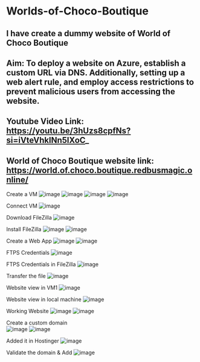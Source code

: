 # Worlds-of-Choco-Boutique
I have create a dummy website of World of Choco Boutique
-----------------------------------------------------------------------------------------------
Aim: To deploy a website on Azure, establish a custom URL via DNS. Additionally, setting up a web alert rule, and employ access restrictions to prevent malicious users from accessing the website.
----------------------------------------------
Youtube Video Link:
https://youtu.be/3hUzs8cpfNs?si=iVteVhklNn5lXoC_
----------------------------------------------------------------------------------------------------------------------------------
World of Choco Boutique website link:
https://world.of.choco.boutique.redbusmagic.online/
---------------------------------------------------------------------------------------------------------------------------------------------
Create a VM
![image](https://github.com/Shahira-Ansari/Worlds-of-Choco-Boutique/assets/144965488/b0790a5d-6115-4437-9e34-732adf8bca2c)
![image](https://github.com/Shahira-Ansari/Worlds-of-Choco-Boutique/assets/144965488/5c838212-3e50-4692-ad9e-4f324f82a192)
![image](https://github.com/Shahira-Ansari/Worlds-of-Choco-Boutique/assets/144965488/4180c84d-d000-472c-bf81-cbca2ae9011f)
![image](https://github.com/Shahira-Ansari/Worlds-of-Choco-Boutique/assets/144965488/f4f31353-a175-4498-90b4-c389f6e633e2)

Connect VM 
![image](https://github.com/Shahira-Ansari/Worlds-of-Choco-Boutique/assets/144965488/aa1a005d-199b-48de-9acc-3482c75da7f4)

Download FileZilla
![image](https://github.com/Shahira-Ansari/Worlds-of-Choco-Boutique/assets/144965488/7716e89a-fa22-43e0-8386-d437e40826e7)

Install FileZilla
![image](https://github.com/Shahira-Ansari/Worlds-of-Choco-Boutique/assets/144965488/9b82d0ec-886a-4f26-b69e-b252e1287d79)
![image](https://github.com/Shahira-Ansari/Worlds-of-Choco-Boutique/assets/144965488/bea84a51-889b-48a5-9f11-d9b041eb4a0e)

Create a Web App
![image](https://github.com/Shahira-Ansari/Worlds-of-Choco-Boutique/assets/144965488/bc81b237-d91a-463c-83ce-34c7a08b37f6)
![image](https://github.com/Shahira-Ansari/Worlds-of-Choco-Boutique/assets/144965488/a3be2b10-b352-48b3-84a4-6345fda2e4d5)

FTPS Credentials 
![image](https://github.com/Shahira-Ansari/Worlds-of-Choco-Boutique/assets/144965488/9184712a-0cb9-414d-8780-e696e64edd27)

FTPS Credentials in FileZilla
![image](https://github.com/Shahira-Ansari/Worlds-of-Choco-Boutique/assets/144965488/e28bf8d9-72bd-4d08-8ca7-2446a492ee6f)

Transfer the file
![image](https://github.com/Shahira-Ansari/Worlds-of-Choco-Boutique/assets/144965488/92513d36-c866-45bd-84a3-0b382da01e67)

Website view in VM1
![image](https://github.com/Shahira-Ansari/Worlds-of-Choco-Boutique/assets/144965488/74a820ac-4cda-4bcc-a02a-6325a379d800)

Website view in local machine 
![image](https://github.com/Shahira-Ansari/Worlds-of-Choco-Boutique/assets/144965488/bad4fc00-b14e-45ee-9654-09fb1d22014b)

Working Website
![image](https://github.com/Shahira-Ansari/Worlds-of-Choco-Boutique/assets/144965488/d2d80ddf-5bf7-4183-ac3a-174edacbaab8)
![image](https://github.com/Shahira-Ansari/Worlds-of-Choco-Boutique/assets/144965488/5fd9f3ef-fe37-43a5-bd74-94c077de70e3)

Create a custom domain  
![image](https://github.com/Shahira-Ansari/Worlds-of-Choco-Boutique/assets/144965488/50cbfa19-6442-45b7-b28d-cca63f211164)
![image](https://github.com/Shahira-Ansari/Worlds-of-Choco-Boutique/assets/144965488/272e9a18-372f-4112-9bbd-9823c2d64f8f)

Added it in Hostinger 
![image](https://github.com/Shahira-Ansari/Worlds-of-Choco-Boutique/assets/144965488/1d24b5ca-e9d2-41fa-a16e-c4a2418462b2)

Validate the domain & Add 
![image](https://github.com/Shahira-Ansari/Worlds-of-Choco-Boutique/assets/144965488/5b83dd88-6271-45df-9475-fc5e91c004ff)

































































